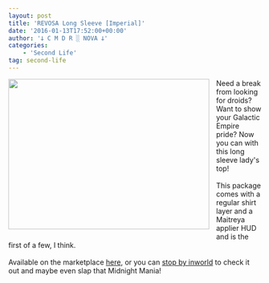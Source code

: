 ```yaml
---
layout: post
title: 'REVOSA Long Sleeve [Imperial]'
date: '2016-01-13T17:52:00+00:00'
author: '𐕣 C M D R ░ NOVA 𐕣'
categories:
    - 'Second Life'
tag: second-life
---
```


<div style="clear: both; text-align: center;">
<a href="http://cmdr-nova.online/wp-content/uploads/2016/01/IMPERIALAD.png" style="clear: left; float: left; margin-bottom: 1em; margin-right: 1em;"><img border="0" height="300" src="http://cmdr-nova.online/wp-content/uploads/2016/01/IMPERIALAD-300x225.png" width="400" /></a></div>
Need a break from looking for droids? Want to show your Galactic Empire pride? Now you can with this long sleeve lady's top!<br />
<br />
This package comes with a regular shirt layer and a Maitreya applier HUD and is the first of a few, I think.<br />
<br />
Available on the marketplace <a href="https://marketplace.secondlife.com/p/REVOSA-Long-Sleeve-Imperial-w-Maitreya-Applier/8355450" target="_blank" rel="noopener">here</a>, or you can <a href="http://maps.secondlife.com/secondlife/Pisces/182/234/1004" target="_blank" rel="noopener">stop by inworld</a> to check it out and maybe even slap that Midnight Mania!